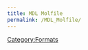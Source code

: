 ```yaml
---
title: MDL Molfile
permalink: /MDL_Molfile/
---
```


[Category:Formats](/Category:Formats "wikilink")